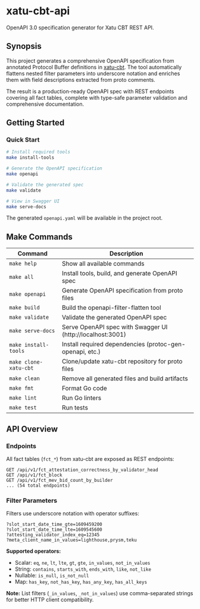 # xatu-cbt-api

OpenAPI 3.0 specification generator for Xatu CBT REST API.

## Synopsis

This project generates a comprehensive OpenAPI specification from annotated Protocol Buffer definitions in [xatu-cbt](https://github.com/ethpandaops/xatu-cbt). The tool automatically flattens nested filter parameters into underscore notation and enriches them with field descriptions extracted from proto comments.

The result is a production-ready OpenAPI spec with REST endpoints covering all fact tables, complete with type-safe parameter validation and comprehensive documentation.

## Getting Started

### Quick Start

```bash
# Install required tools
make install-tools

# Generate the OpenAPI specification
make openapi

# Validate the generated spec
make validate

# View in Swagger UI
make serve-docs
```

The generated `openapi.yaml` will be available in the project root.

## Make Commands

| Command | Description |
|---------|-------------|
| `make help` | Show all available commands |
| `make all` | Install tools, build, and generate OpenAPI spec |
| `make openapi` | Generate OpenAPI specification from proto files |
| `make build` | Build the openapi-filter-flatten tool |
| `make validate` | Validate the generated OpenAPI spec |
| `make serve-docs` | Serve OpenAPI spec with Swagger UI (http://localhost:3001) |
| `make install-tools` | Install required dependencies (protoc-gen-openapi, etc.) |
| `make clone-xatu-cbt` | Clone/update xatu-cbt repository for proto files |
| `make clean` | Remove all generated files and build artifacts |
| `make fmt` | Format Go code |
| `make lint` | Run Go linters |
| `make test` | Run tests |

## API Overview

### Endpoints

All fact tables (`fct_*`) from xatu-cbt are exposed as REST endpoints:

```
GET /api/v1/fct_attestation_correctness_by_validator_head
GET /api/v1/fct_block
GET /api/v1/fct_mev_bid_count_by_builder
... (54 total endpoints)
```

### Filter Parameters

Filters use underscore notation with operator suffixes:

```
?slot_start_date_time_gte=1609459200
?slot_start_date_time_lte=1609545600
?attesting_validator_index_eq=12345
?meta_client_name_in_values=lighthouse,prysm,teku
```

**Supported operators:**
- Scalar: `eq`, `ne`, `lt`, `lte`, `gt`, `gte`, `in_values`, `not_in_values`
- String: `contains`, `starts_with`, `ends_with`, `like`, `not_like`
- Nullable: `is_null`, `is_not_null`
- Map: `has_key`, `not_has_key`, `has_any_key`, `has_all_keys`

**Note:** List filters (`_in_values`, `_not_in_values`) use comma-separated strings for better HTTP client compatibility.

